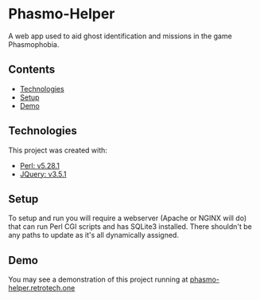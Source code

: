 # Phasmo-Helper
A web app used to aid ghost identification and missions in the game Phasmophobia. 

## Contents
* [Technologies](#technologies)
* [Setup](#setup)
* [Demo](#demo)


## Technologies
This project was created with:
* [Perl: v5.28.1](https://www.perl.org/get.html)
* [JQuery: v3.5.1](https://jquery.com/download)

## Setup
To setup and run you will require a webserver (Apache or NGINX will do) that can run Perl CGI scripts and has SQLite3 installed. There shouldn't be any paths to update as it's all dynamically assigned.

## Demo
You may see a demonstration of this project running at [phasmo-helper.retrotech.one](https://phasmo-helper.retrotech.one)
